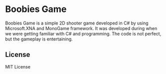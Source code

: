 # Boobies Game
Boobies Game is a simple 2D shooter game developed in C# by using Microsoft.XNA and MonoGame framework.
It was developed during when we were getting familiar with C# and programming. The code is not perfect, but the gameplay is entertaining.

## License
MIT License

